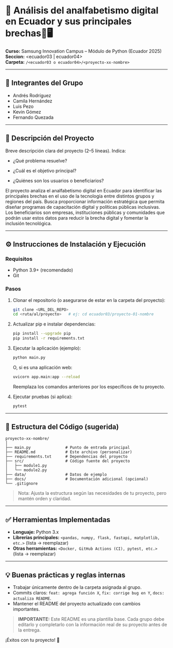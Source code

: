 # 📌 Análisis del analfabetismo digital en Ecuador y sus principales brechas👥🖥️

**Curso:** Samsung Innovation Campus – Módulo de Python (Ecuador 2025)  
**Seccion:** <ecuador03 | ecuador04>  
**Carpeta:** `/<ecuador03 o ecuador04>/<proyecto-xx-nombre>`

---

## 👥 Integrantes del Grupo
- Andrés Rodríguez 
- Camila Hernández 
- ⁠Luis Pezo
- ⁠Kevin Gómez
- ⁠Fernando Quezada 

---

## 📝 Descripción del Proyecto
Breve descripción clara del proyecto (2–5 líneas). Indica:
- ¿Qué problema resuelve?
  
- ¿Cuál es el objetivo principal?
  
- ¿Quiénes son los usuarios o beneficiarios?
  
El proyecto analiza el analfabetismo digital en Ecuador para identificar las principales brechas en el uso de la tecnología entre distintos grupos y regiones del país.
Busca proporcionar información estratégica que permita diseñar programas de capacitación digital y políticas públicas inclusivas.
Los beneficiarios son empresas, instituciones públicas y comunidades que podrán usar estos datos para reducir la brecha digital y fomentar la inclusión tecnológica.

---

## ⚙️ Instrucciones de Instalación y Ejecución

### Requisitos
- Python 3.9+ (recomendado)
- Git

### Pasos
1. Clonar el repositorio (o asegurarse de estar en la carpeta del proyecto):
   ```bash
   git clone <URL_DEL_REPO>
   cd <ruta/al/proyecto>   # ej: cd ecuador03/proyecto-01-nombre
   ```

2. Actualizar pip e instalar dependencias:
   ```bash
   pip install --upgrade pip
   pip install -r requirements.txt
   ```

3. Ejecutar la aplicación (ejemplo):
   ```bash
   python main.py
   ```
   O, si es una aplicación web:
   ```bash
   uvicorn app.main:app --reload   
   ```
   Reemplaza los comandos anteriores por los específicos de tu proyecto.

4. Ejecutar pruebas (si aplica):
   ```bash
   pytest
   ```

---

## 📂 Estructura del Código (sugerida)
```
proyecto-xx-nombre/
│
├── main.py               # Punto de entrada principal
├── README.md             # Este archivo (personalizar)
├── requirements.txt      # Dependencias del proyecto
├── src/                  # Código fuente del proyecto
│   ├── module1.py
│   └── module2.py
├── data/                 # Datos de ejemplo 
├── docs/                 # Documentación adicional (opcional)
└── .gitignore
```

> Nota: Ajusta la estructura según las necesidades de tu proyecto, pero mantén orden y claridad.

---

## ✅ Herramientas Implementadas
- **Lenguaje:** Python 3.x
- **Librerías principales:** `<pandas, numpy, flask, fastapi, matplotlib, etc.>` (lista → reemplazar)
- **Otras herramientas:** `<Docker, GitHub Actions (CI), pytest, etc.>` (lista → reemplazar)

---

## 💡 Buenas prácticas y reglas internas
- Trabajar únicamente dentro de la carpeta asignada al grupo.
- Commits claros: `feat: agrega función X`, `fix: corrige bug en Y`, `docs: actualiza README`.
- Mantener el README del proyecto actualizado con cambios importantes.


> **IMPORTANTE:** Este README es una plantilla base. Cada grupo debe editarlo y completarlo con la información real de su proyecto antes de la entrega.

¡Éxitos con tu proyecto! 🚀
